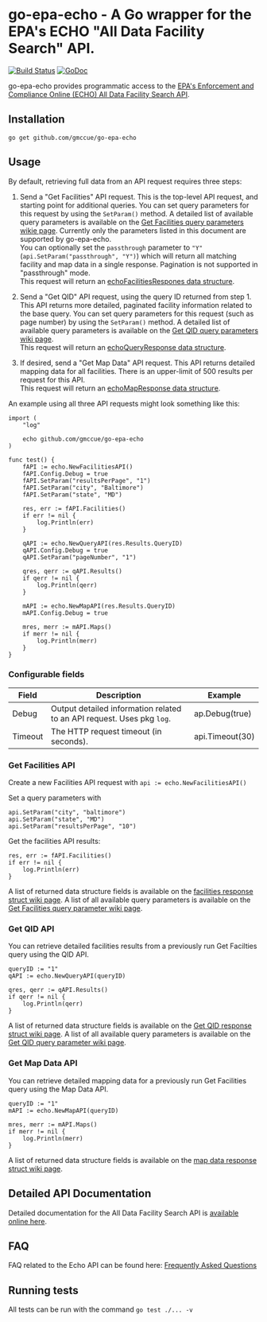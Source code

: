 # go-epa-echo - A Go wrapper for the EPA's ECHO "All Data Facility Search" API.

[![Build Status](https://api.travis-ci.org/gmccue/go-epa-echo.png?branch=master)](https://travis-ci.org/gmccue/go-epa-echo)
[![GoDoc](https://godoc.org/github.com/gmccue/go-epa-echo?status.svg)](https://godoc.org/github.com/gmccue/go-epa-echo)

go-epa-echo provides programmatic access to the [EPA's Enforcement and Compliance Online (ECHO) All Data Facility Search API](http://echo.epa.gov/).

## Installation

```
go get github.com/gmccue/go-epa-echo
```

## Usage

By default, retrieving full data from an API request requires three steps:

1. Send a "Get Facilities" API request. This is the top-level API request, and starting point for additional queries. You can set query parameters for this request by using the `SetParam()` method. A detailed list of available query parameters is available on the [Get Facilities query parameters wikie page](https://github.com/gmccue/go-epa-echo/wiki/Get-Facilities-Query-Parameters). Currently only the parameters listed in this document are supported by go-epa-echo.<br>You can optionally set the `passthrough` parameter to `"Y"` (`api.SetParam("passthrough", "Y")`) which will return all matching facility and map data in a single response. Pagination is not supported in "passthrough" mode.<br>This request will return an [echoFacilitiesRespones data structure](https://github.com/gmccue/go-epa-echo/wiki/Get-Facilities-API-Result-Fields).

2. Send a "Get QID" API request, using the query ID returned from step 1. This API returns more detailed, paginated facility information related to the base query. You can set query parameters for this request (such as page number) by using the `SetParam()` method. A detailed list of available query parameters is available on the [Get QID query parameters wiki page](https://github.com/gmccue/go-epa-echo/wiki/Get-QID-Query-Parameters).<br>This request will return an [echoQueryResponse data structure](https://github.com/gmccue/go-epa-echo/wiki/Get-QID-API-Result-Fields).

3. If desired, send a "Get Map Data" API request. This API returns detailed mapping data for all facilities. There is an upper-limit of 500 results per request for this API.<br>This request will return an [echoMapResponse data structure](https://github.com/gmccue/go-epa-echo/wiki/Get-Map-Data-API-Result-Fields).

An example using all three API requests might look something like this:

```
import (
	"log"

	echo github.com/gmccue/go-epa-echo
)

func test() {
	fAPI := echo.NewFacilitiesAPI()
	fAPI.Config.Debug = true
	fAPI.SetParam("resultsPerPage", "1")
	fAPI.SetParam("city", "Baltimore")
	fAPI.SetParam("state", "MD")

	res, err := fAPI.Facilities()
	if err != nil {
		log.Println(err)
	}

	qAPI := echo.NewQueryAPI(res.Results.QueryID)
	qAPI.Config.Debug = true
	qAPI.SetParam("pageNumber", "1")

	qres, qerr := qAPI.Results()
	if qerr != nil {
		log.Println(qerr)
	}

	mAPI := echo.NewMapAPI(res.Results.QueryID)
	mAPI.Config.Debug = true

	mres, merr := mAPI.Maps()
	if merr != nil {
		log.Println(merr)
	}
}
```

### Configurable fields
| Field   | Description                                                            | Example |
|---------|------------------------------------------------------------------------|---------|
| Debug   | Output detailed information related to an API request. Uses pkg `log`. | ap.Debug(true)
| Timeout | The HTTP request timeout (in seconds).                                 | api.Timeout(30)

### Get Facilities API

Create a new Facilities API request with `api := echo.NewFacilitiesAPI()`

Set a query parameters with 
```
api.SetParam("city", "baltimore")
api.SetParam("state", "MD")
api.SetParam("resultsPerPage", "10")
```

Get the facilities API results:
```
res, err := fAPI.Facilities()
if err != nil {
    log.Println(err)
}
```

A list of returned data structure fields is available on the [facilities response struct wiki page](https://github.com/gmccue/go-epa-echo/wiki/Get-Facilities-API-Result-Fields).
A list of all available query parameters is available on the [Get Facilities query parameter wiki page](https://github.com/gmccue/go-epa-echo/wiki/Get-Facilities-Query-Parameters).


### Get QID API

You can retrieve detailed facilities results from a previously run Get Facilties query using the QID API.

```
queryID := "1"
qAPI := echo.NewQueryAPI(queryID)

qres, qerr := qAPI.Results()
if qerr != nil {
	log.Println(qerr)
}

```

A list of returned data structure fields is available on the [Get QID response struct wiki page](https://github.com/gmccue/go-epa-echo/wiki/Get-QID-API-Result-Fields).
A list of all available query parameters is available on the [Get QID query parameter wiki page](https://github.com/gmccue/go-epa-echo/wiki/Get-QID-Query-Parameters).


### Get Map Data API

You can retrieve detailed mapping data for a previously run Get Facilities query using the Map Data API.

```
queryID := "1"
mAPI := echo.NewMapAPI(queryID)

mres, merr := mAPI.Maps()
if merr != nil {
	log.Println(merr)
}
```

A list of returned data structure fields is available on the [map data response struct wiki page](https://github.com/gmccue/go-epa-echo/wiki/Get-Map-Data-API-Result-Fields).

## Detailed API Documentation

Detailed documentation for the All Data Facility Search API is [available online here](http://echo.epa.gov/system/files/ECHO%20All%20Data%20Search%20Services_v3.pdf).


## FAQ

FAQ related to the Echo API can be found here: [Frequently Asked Questions](https://echo.epa.gov/resources/general-info/echo-faq) 


## Running tests

All tests can be run with the command `go test ./... -v`
